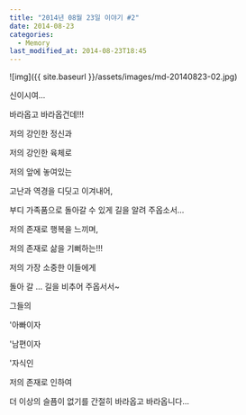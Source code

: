 ```yaml
---
title: "2014년 08월 23일 이야기 #2"
date: 2014-08-23
categories:
  - Memory
last_modified_at: 2014-08-23T18:45
---
```


![img]({{ site.baseurl }}/assets/images/md-20140823-02.jpg)


신이시여... 

바라옵고 바라옵건데!!! 

저의 강인한 정신과 

저의 강인한 육체로 

저의 앞에 놓여있는 

고난과 역경을 디딧고 이겨내어,

부디 가족품으로 돌아갈 수 있게 길을 알려 주옵소서... 
 
저의 존재로 행복을 느끼며, 
 
저의 존재로 삶을 기뻐하는!!! 
 
저의 가장 소중한 이들에게 
 
돌아 갈 ... 길을 비추어 주옵서서~ 
 

그들의 

'아빠이자

'남편이자

'자식인 

저의 존재로 인하여 
 
더 이상의 슬픔이 없기를 간절히 바라옵고 바라옵니다...